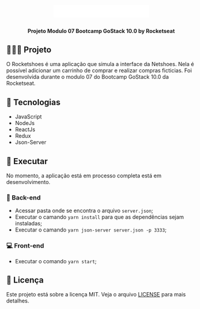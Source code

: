<h1 align="center">
  <img alt="Rocketshoes" title="Rocketshoes" src="./.github/logo.svg" width="50%" />
</h1>

<h4 align="center">
  Projeto Modulo 07 Bootcamp GoStack 10.0 by Rocketseat
</h4>

## 👨🏼‍💻 Projeto

O Rocketshoes é uma aplicação que simula a interface da Netshoes. Nela é possível adicionar um carrinho de comprar e realizar compras ficticias. Foi desenvolvida durante o modulo 07 do Bootcamp GoStack 10.0 da Rocketseat.

## 🔨 Tecnologias

- JavaScript
- NodeJs
- ReactJs
- Redux
- Json-Server

## 🔄 Executar

No momento, a aplicação está em processo completa está em desenvolvimento.
### 🔧 Back-end
  - Acessar pasta onde se encontra o arquivo `server.json`;
  - Executar o camando `yarn install` para que as dependências sejam instaladas;
  - Executar o camando `yarn json-server server.json -p 3333`;

### 💻 Front-end
  - Executar o comando `yarn start`;

## 📝 Licença
Este projeto está sobre a licença MIT. Veja o arquivo [LICENSE](LICENSE.md) para mais detalhes.
